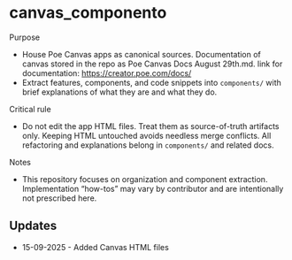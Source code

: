 # canvas_componento

Purpose
- House Poe Canvas apps as canonical sources. Documentation of canvas stored in the repo as Poe Canvas Docs August 29th.md. link for documentation: https://creator.poe.com/docs/ 
- Extract features, components, and code snippets into `components/` with brief explanations of what they are and what they do.

Critical rule
- Do not edit the app HTML files. Treat them as source-of-truth artifacts only. Keeping HTML untouched avoids needless merge conflicts. All refactoring and explanations belong in `components/` and related docs.

Notes
- This repository focuses on organization and component extraction. Implementation “how-tos” may vary by contributor and are intentionally not prescribed here.

## Updates

- 15-09-2025 - Added Canvas HTML files

